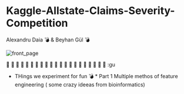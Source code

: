 # Kaggle-Allstate-Claims-Severity-Competition
Alexandru Daia :bomb: &
Beyhan Gül :bomb:

![front_page](https://cloud.githubusercontent.com/assets/16117352/19603950/d20e431e-97bb-11e6-8f9a-bc32f8da4c71.png)

 :gun: :gun: :gun: :gun: :gun: :gun: :gun: :gun: :gun: :gun: :gun: :gun: :gun: :gun: :gun: :gun: :gun: :gun: :gun: :gun: :gun: :gu
 
 * THings     we experiment     for  fun  :bomb:
         * Part  1  Multiple   methos   of   feature engineering  ( some crazy ideeas  from  bioinformatics)
